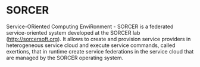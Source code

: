 SORCER
======

Service-ORiented Computing EnviRonment - SORCER is a federated service-oriented system developed at the SORCER lab (http://sorcersoft.org). It allows to create and provision service providers in heterogeneous service cloud and execute service commands, called exertions, that in runtime create service federations in the service cloud that are managed by the SORCER operating system.
